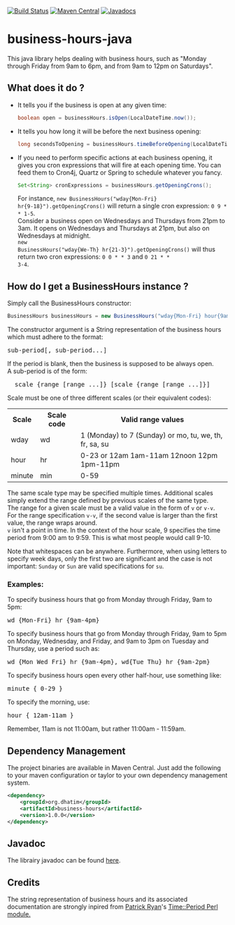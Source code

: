 [![Build Status](https://github.com/dhatim/business-hours-java/workflows/build/badge.svg)](https://github.com/dhatim/business-hours-java/actions)
[![Maven Central](https://maven-badges.herokuapp.com/maven-central/org.dhatim/business-hours-java/badge.svg)](https://maven-badges.herokuapp.com/maven-central/org.dhatim/business-hours-java)
[![Javadocs](http://www.javadoc.io/badge/org.dhatim/business-hours-java.svg)](http://www.javadoc.io/doc/org.dhatim/business-hours-java)


<h1>business-hours-java</h1>

This java library helps dealing with business hours, such as "Monday through Friday from 9am to 6pm, and from 9am to 12pm on Saturdays".

<h2>What does it do ?</h2>
 
 <ul>
 <li>
    It tells you if the business is open at any given time:
    
```java
boolean open = businessHours.isOpen(LocalDateTime.now());
```
 </li>
 <li>
    It tells you how long it will be before the next business opening:
    
```java
long secondsToOpening = businessHours.timeBeforeOpening(LocalDateTime.now(), ChronoUnit.SECONDS);
```
  </li>
  <li>
    If you need to perform specific actions at each business opening, it gives you cron expressions that will fire at each opening time.
    You can feed them to Cron4j, Quartz or Spring to schedule whatever you fancy.

```java
Set<String> cronExpressions = businessHours.getOpeningCrons();
```
For instance, <code>new BusinessHours("wday{Mon-Fri} hr{9-18}").getOpeningCrons()</code> will return a single cron expression: <code>0 9 * * 1-5</code>.
    <br>
    Consider a business open on Wednesdays and Thursdays from 21pm to 3am. It opens on Wednesdays and Thursdays at 21pm, but also on Wednesdays at midnight.<br>
    <code>new BusinessHours("wday{We-Th} hr{21-3}").getOpeningCrons()</code> will thus return two cron expressions: <code>0 0 * * 3</code> and <code>0 21 * * 3-4</code>.
  </ul>
  
<h2> How do I get a BusinessHours instance ?</h2>

Simply call the BusinessHours constructor:

```java
BusinessHours businessHours = new BusinessHours("wday{Mon-Fri} hour{9am-6pm}, wday{Sat} hour{9am-12pm}");
```

The constructor argument is a String representation of the business hours which must adhere to the format:

<pre>sub-period[, sub-period...]</pre>

If the period is blank, then the business is supposed to be always open.
<br>
A sub-period is of the form:
<pre>  scale {range [range ...]} [scale {range [range ...]}]</pre>
Scale must be one of three different scales (or their equivalent codes):
 <table summary="valid period scales">
  <tr>
    <th>Scale</th>
    <th>Scale code</th>
    <th>Valid range values</th>
  </tr>
  <tr>
    <td>wday</td>
    <td>wd</td>
    <td>1 (Monday) to 7 (Sunday) or mo, tu, we, th, fr, sa, su</td>
  </tr>
  <tr>
    <td>hour</td>
    <td>hr</td>
    <td>0-23 or 12am 1am-11am 12noon 12pm 1pm-11pm</td>
  </tr>
  <tr>
    <td>minute</td>
    <td>min</td>
    <td>0-59</td>
  </tr>
 </table>
 
 The same scale type may be specified multiple times. Additional scales simply extend the range defined by previous scales of the same type.
 <br>
 The range for a given scale must be a valid value in the form of <code>v</code> or <code>v-v</code>.
 <br>
 For the range specification <code>v-v</code>, if the second value is larger than the first value, the range wraps around.
 <br>
 <code>v</code> isn't a point in time. In the context of the hour scale, 9 specifies the time period from 9:00 am to 9:59.
 This is what most people would call 9-10.
 <p>
 Note that whitespaces can be anywhere.
 Furthermore, when using letters to specify week days, only the first two are significant and the case is not important:
 <code>Sunday</code> or <code>Sun</code> are valid specifications for <code>su</code>.
 
 <h3>Examples:</h3>
 
 To specify  business hours that go from Monday through Friday, 9am to 5pm:
 
 <pre>wd {Mon-Fri} hr {9am-4pm}</pre>
 
 To specify business hours that go from Monday through Friday, 9am to 5pm on Monday, Wednesday, and Friday, and 9am to 3pm on Tuesday and Thursday,
 use a period such as:
 
 <pre>wd {Mon Wed Fri} hr {9am-4pm}, wd{Tue Thu} hr {9am-2pm}</pre>
 
 To specify business hours open every other half-hour, use something like:
 <pre>minute { 0-29 }</pre>
 
 To specify the morning, use:
 
 <pre>hour { 12am-11am }</pre>
 
 Remember, 11am is not 11:00am, but rather 11:00am - 11:59am.
 
 <h2>Dependency Management</h2>

The project binaries are available in Maven Central. Just add the following to your maven configuration or taylor to your own dependency management system.
```xml
<dependency>
    <groupId>org.dhatim</groupId>
    <artifactId>business-hours</artifactId>
    <version>1.0.0</version>
</dependency>
```

<h2>Javadoc</h2>

The librairy javadoc can be found <a href="http://www.javadoc.io/doc/org.dhatim/business-hours">here</a>.

<h2>Credits</h2>

The string representation of business hours and its associated documentation are strongly inpired from <a href="mailto:perl@pryan.org">Patrick Ryan</a>'s <a href="http://search.cpan.org/~pryan/Period-1.20/Period.pm">Time::Period Perl module.</a>
